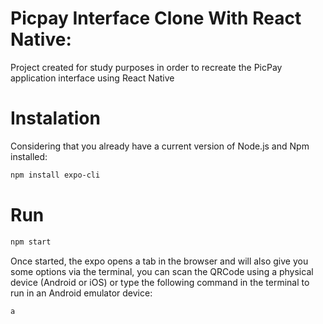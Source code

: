 # Picpay Interface Clone With React Native:

Project created for study purposes in order to recreate the PicPay application interface using React Native

# Instalation

Considering that you already have a current version of Node.js and Npm installed:


``` bash
npm install expo-cli
```

# Run

```bash
npm start
```

Once started, the expo opens a tab in the browser and will also give you some options via the terminal, you can scan the QRCode using a physical device (Android or iOS) or type the following command in the terminal to run in an Android emulator device:

```bash
a
```
